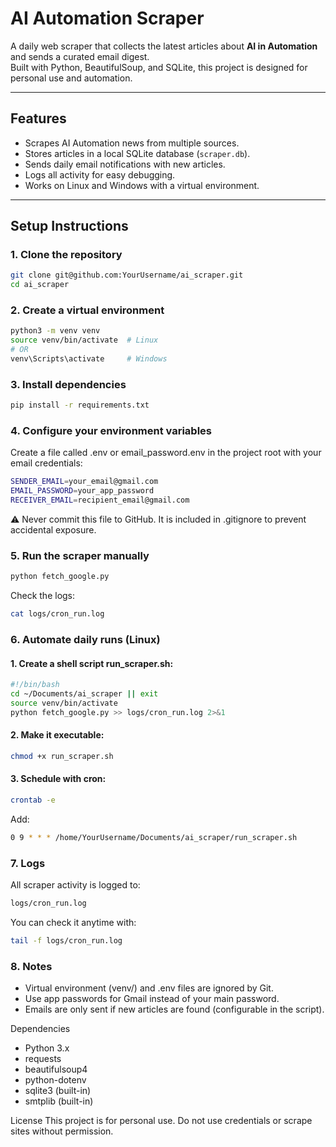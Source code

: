 # AI Automation Scraper

A daily web scraper that collects the latest articles about **AI in Automation** and sends a curated email digest.  
Built with Python, BeautifulSoup, and SQLite, this project is designed for personal use and automation.

---

## Features

- Scrapes AI Automation news from multiple sources.
- Stores articles in a local SQLite database (`scraper.db`).
- Sends daily email notifications with new articles.
- Logs all activity for easy debugging.
- Works on Linux and Windows with a virtual environment.

---

## Setup Instructions

### 1. Clone the repository

```bash
git clone git@github.com:YourUsername/ai_scraper.git
cd ai_scraper
```
### 2. Create a virtual environment

```bash
python3 -m venv venv
source venv/bin/activate  # Linux
# OR
venv\Scripts\activate     # Windows
```

### 3. Install dependencies

```bash
pip install -r requirements.txt
```

### 4. Configure your environment variables

Create a file called .env or email_password.env in the project root with your email credentials:

```bash
SENDER_EMAIL=your_email@gmail.com
EMAIL_PASSWORD=your_app_password
RECEIVER_EMAIL=recipient_email@gmail.com
```
⚠️ Never commit this file to GitHub.
It is included in .gitignore to prevent accidental exposure.

### 5. Run the scraper manually

```bash
python fetch_google.py
```

Check the logs:
```bash
cat logs/cron_run.log
```

### 6. Automate daily runs (Linux)
#### 1. Create a shell script run_scraper.sh:
```bash
#!/bin/bash
cd ~/Documents/ai_scraper || exit
source venv/bin/activate
python fetch_google.py >> logs/cron_run.log 2>&1
```
#### 2. Make it executable:
```bash
chmod +x run_scraper.sh
```
#### 3. Schedule with cron:
```bash
crontab -e
```
Add: 
```bash
0 9 * * * /home/YourUsername/Documents/ai_scraper/run_scraper.sh
```

### 7. Logs
All scraper activity is logged to:
```bash
logs/cron_run.log
```
You can check it anytime with:
```bash
tail -f logs/cron_run.log
```

### 8. Notes
* Virtual environment (venv/) and .env files are ignored by Git.
* Use app passwords for Gmail instead of your main password.
* Emails are only sent if new articles are found (configurable in the script).

Dependencies
* Python 3.x
* requests
* beautifulsoup4
* python-dotenv
* sqlite3 (built-in)
* smtplib (built-in)

License
This project is for personal use. Do not use credentials or scrape sites without permission.
